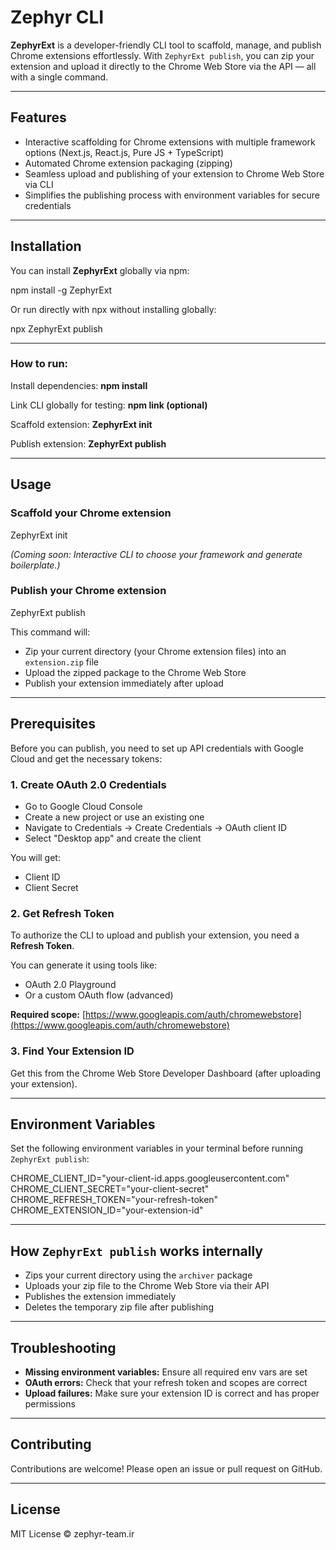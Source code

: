 # Zephyr CLI

**ZephyrExt** is a developer-friendly CLI tool to scaffold, manage, and publish Chrome extensions effortlessly. With `ZephyrExt publish`, you can zip your extension and upload it directly to the Chrome Web Store via the API — all with a single command.

---

## Features

- Interactive scaffolding for Chrome extensions with multiple framework options (Next.js, React.js, Pure JS + TypeScript)
- Automated Chrome extension packaging (zipping)
- Seamless upload and publishing of your extension to Chrome Web Store via CLI
- Simplifies the publishing process with environment variables for secure credentials

---

## Installation

You can install **ZephyrExt** globally via npm:

npm install -g ZephyrExt

Or run directly with npx without installing globally:

npx ZephyrExt publish

---

### How to run:

Install dependencies: **npm install**

Link CLI globally for testing: **npm link (optional)**

Scaffold extension: **ZephyrExt init**

Publish extension: **ZephyrExt publish**

---

## Usage

### Scaffold your Chrome extension

ZephyrExt init

_(Coming soon: Interactive CLI to choose your framework and generate boilerplate.)_

### Publish your Chrome extension

ZephyrExt publish

This command will:

- Zip your current directory (your Chrome extension files) into an `extension.zip` file
- Upload the zipped package to the Chrome Web Store
- Publish your extension immediately after upload

---

## Prerequisites

Before you can publish, you need to set up API credentials with Google Cloud and get the necessary tokens:

### 1. Create OAuth 2.0 Credentials

- Go to Google Cloud Console
- Create a new project or use an existing one
- Navigate to Credentials → Create Credentials → OAuth client ID
- Select "Desktop app" and create the client

You will get:

- Client ID
- Client Secret

### 2. Get Refresh Token

To authorize the CLI to upload and publish your extension, you need a **Refresh Token**.

You can generate it using tools like:

- OAuth 2.0 Playground
- Or a custom OAuth flow (advanced)

**Required scope:**
[https://www.googleapis.com/auth/chromewebstore](https://www.googleapis.com/auth/chromewebstore)

### 3. Find Your Extension ID

Get this from the Chrome Web Store Developer Dashboard (after uploading your extension).

---

## Environment Variables

Set the following environment variables in your terminal before running `ZephyrExt publish`:

CHROME_CLIENT_ID="your-client-id.apps.googleusercontent.com"
CHROME_CLIENT_SECRET="your-client-secret"
CHROME_REFRESH_TOKEN="your-refresh-token"
CHROME_EXTENSION_ID="your-extension-id"

---

## How `ZephyrExt publish` works internally

- Zips your current directory using the `archiver` package
- Uploads your zip file to the Chrome Web Store via their API
- Publishes the extension immediately
- Deletes the temporary zip file after publishing

---

## Troubleshooting

- **Missing environment variables:** Ensure all required env vars are set
- **OAuth errors:** Check that your refresh token and scopes are correct
- **Upload failures:** Make sure your extension ID is correct and has proper permissions

---

## Contributing

Contributions are welcome! Please open an issue or pull request on GitHub.

---

## License

MIT License © zephyr-team.ir
